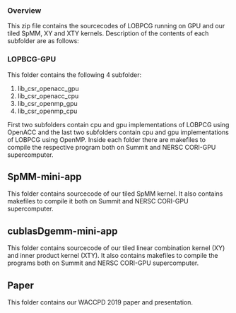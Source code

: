 ### Overview
This zip file contains the sourcecodes of LOBPCG running on GPU and our tiled SpMM, XY and XTY kernels. 
Description of the contents of each subfolder are as follows:

### LOPBCG-GPU
This folder contains the following 4 subfolder:
  1. lib_csr_openacc_gpu
  2. lib_csr_openacc_cpu
  3. lib_csr_openmp_gpu
  4. lib_csr_openmp_cpu

First two subfolders contain cpu and gpu implementations of LOBPCG using OpenACC and the last two subfolders contain cpu and gpu implementations of LOBPCG using OpenMP.
Inside each folder there are makefiles to compile the respective program both on Summit and NERSC CORI-GPU supercomputer.

## SpMM-mini-app
This folder contains sourcecode of our tiled SpMM kernel. It also contains makefiles to compile it both on Summit and NERSC CORI-GPU supercomputer.

## cublasDgemm-mini-app

This folder contains sourcecode of our tiled linear combination kernel (XY) and inner product kernel (XTY). It also contains makefiles to compile the programs both on Summit and NERSC CORI-GPU supercomputer.

## Paper
This folder contains our WACCPD 2019 paper and presentation.
